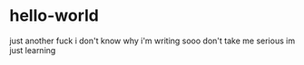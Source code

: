 # hello-world
just another fuck
i don't know why i'm writing
sooo don't take me serious
im just learning
